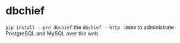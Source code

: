 # dbchief
`pip install --pre dbchief` the `dbchief --http :8000` to administrate PostgreSQL and MySQL over the web
